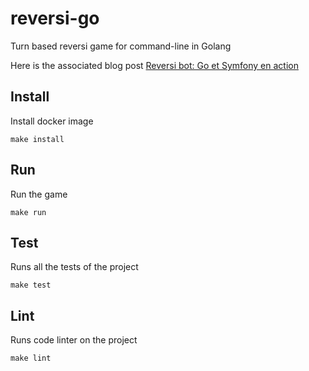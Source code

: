 # reversi-go

Turn based reversi game for command-line in Golang

Here is the associated blog post [Reversi bot: Go et Symfony en action](https://marmelab.com/blog/2016/11/24/reversi-bot-go-et-symfony-en-action.html)

## Install

Install docker image

```
make install
```

## Run

Run the game

```
make run
```

## Test

Runs all the tests of the project

```
make test
```

## Lint

Runs code linter on the project

```
make lint
```
